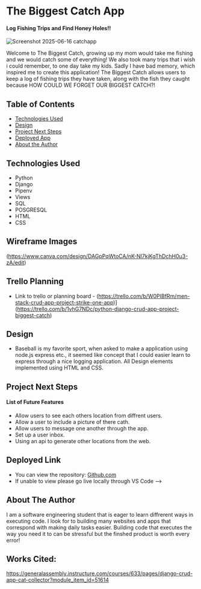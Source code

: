 # The Biggest Catch App

#### Log Fishing Trips and Find Honey Holes!! 
![Screenshot 2025-06-16 catchapp](https://github.com/user-attachments/assets/95d8920a-9136-4ca4-8328-17f8a41de57d)


 Welcome to The Biggest Catch, growing up my mom would take me fishing and we would catch some of everything!
 We also took many trips that i wish i could remember, to one day take my kids.
 Sadly I have bad memory, which inspired me to create this application!
 The Biggest Catch allows users to keep a log of fishing trips they have taken, along with the fish they caught because HOW COULD WE FORGET OUR BIGGEST CATCH?!
 
## Table of Contents
* [Technologies Used](#technologiesused)
* [Design](#design)
* [Project Next Steps](#nextsteps)
* [Deployed App](#deployment)
* [About the Author](#author)

## <a name="technologiesused"></a>Technologies Used
* Python
* Django
* Pipenv
* Views
* SQL
* POSGRESQL
* HTML
* CSS


## Wireframe Images
(https://www.canva.com/design/DAGpPqWtoCA/nK-NI7kjKgThDchH0u3-zA/edit)

## Trello Planning
* Link to trello or planning board - (https://trello.com/b/W0PIBfRm/men-stack-crud-app-project-strike-one-app)](https://trello.com/b/1vhG7NDc/python-django-crud-app-project-biggest-catch)

## <a name="design"></a>Design
* Baseball is my favorite sport, when asked to make a application using node.js express etc., it seemed like concept that I could easier learn to express through a nice logging application. All Design elements implemented using HTML and CSS. 


## <a name="nextsteps"></a>Project Next Steps
#### List of Future Features
* Allow users to see each others location from diffrent users.
* Allow a user to include a picture of there cath.
* Allow users to message one another through the app.
* Set up a user inbox.
* Using an api to generate other locations from the web.


## <a name="deployment"></a>Deployed Link


* You can view the repository:
[Github.com](https://github.com/ochouno2364/biggestcatchapp/tree/main)
* If unable to view please go live locally through VS Code -->

## <a name="author"></a>About The Author
I am a software engineering student that is eager to learn diffrerent ways in executing code. I look for to building many websites and apps that correspond with making daily tasks easier. Building code that executes the way you need it to can be stressful but the finshed product is worth every error!
    
## Works Cited:
https://generalassembly.instructure.com/courses/633/pages/django-crud-app-cat-collector?module_item_id=51614
